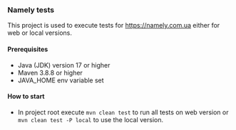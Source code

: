 ### Namely tests

This project is used to execute tests for https://namely.com.ua either for web or local versions.

#### Prerequisites

* Java (JDK) version 17 or higher
* Maven 3.8.8 or higher
* JAVA_HOME env variable set

#### How to start

- In project root execute `mvn clean test` to run all tests on web version or `mvn clean test -P local` to use the local version. 
